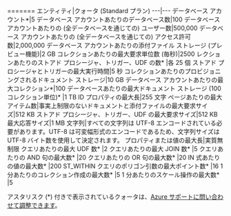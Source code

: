 ======= 
エンティティ|クォータ (Standard プラン) 
---|--- 
データベース アカウント*|5 
データベース アカウントあたりのデータベース数|100 
データベース アカウントあたりの (全データベースを通じての) ユーザー数|500,000 
データベース アカウントあたりの (全データベースを通じての) アクセス許可数|2,000,000 
データベース アカウントあたりの添付ファイル ストレージ (プレビュー機能)|2 GB 
コレクションあたりの最大要求単位数 (毎秒)|2500 
レクションあたりのストアド プロシージャ、トリガー、UDF の数* |各 25 個 
ストアド プロシージャとトリガーの最大実行時間|5 秒 
コレクションあたりのプロビジョニングされるドキュメント ストレージ|10 GB 
データベース アカウントあたりの最大コレクション*|100 
データベースあたりの最大ドキュメント ストレージ (100 コレクション単位)* |1 TB 
ID プロパティの最大長|255 文字 
ページあたりの最大アイテム数|事実上制限のないドキュメントと添付ファイルの最大要求サイズ|512 KB 
ストアド プロシージャ、トリガー、UDF の最大要求サイズ|512 KB 
最大応答サイズ|1 MB 
文字列|すべての文字列は UTF-8 エンコードされている必要があります。UTF-8 は可変幅形式のエンコードであるため、文字列サイズは UTF-8 バイト数を使用して決定されます。
プロパティまたは値の最大長|実質無制限 
クエリあたりの最大 UDF 数* |2
クエリあたりの最大 JOIN 数* |5
クエリあたりの AND 句の最大数* |20
クエリあたりの OR 句の最大数* |20
IN 式あたりの値の最大数* |200
ST\_WITHIN クエリのポリゴン引数の最大ポイント数* |16
1 分あたりのコレクション作成の最大数* |5
1 分あたりのスケール操作の最大数* |5

アスタリスク (*) 付きで表示されているクォータは、[Azure サポートに問い合わせて調整できます](../articles/documentdb/documentdb-increase-limits.md)。

<!----HONumber=AcomDC_1203_2015-->